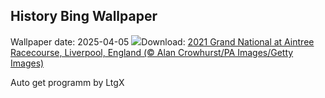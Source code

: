 ## History Bing Wallpaper
Wallpaper date: 2025-04-05
![](https://www.bing.com/th?id=OHR.GrandNational2025_EN-GB3927450244_UHD.jpg&w=1000)Download: [2021 Grand National at Aintree Racecourse, Liverpool, England (© Alan Crowhurst/PA Images/Getty Images)](https://www.bing.com/th?id=OHR.GrandNational2025_EN-GB3927450244_UHD.jpg)

Auto get programm by LtgX
